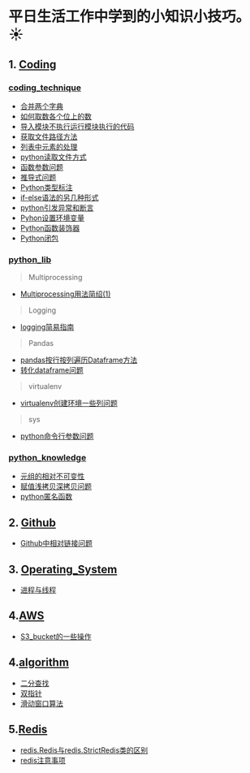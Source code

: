 # 平日生活工作中学到的小知识小技巧。:sunny:
##  1. [Coding](coding)
### [coding_technique](./coding/coding_technique)
- [合并两个字典](./coding/coding_technique/合并两个字典.py)  
- [如何取数各个位上的数](./coding/coding_technique/如何取数各个位上的数.py)  
- [导入模块不执行运行模块执行的代码](./coding/coding_technique/导入模块不执行运行模块执行的代码.md)  
- [获取文件路径方法](./coding/coding_technique/获取文件路径方法.py)
- [列表中元素的处理](./coding/coding_technique/列表中元素的处理.py)
- [python读取文件方式](./coding/coding_technique/python读取文件方式.md)
- [函数参数问题](./coding/coding_technique/函数参数问题.md)
- [推导式问题](./coding/coding_technique/推导式问题.py)
- [Python类型标注](./coding/coding_technique/Python类型标注.md) 
- [if-else语法的另几种形式](./coding/coding_technique/if-else语法的另几种形式.md)
- [python引发异常和断言](./coding/coding_technique/python引发异常和断言.md)
- [Pyhon设置环境变量](./coding/coding_technique/Pyhon设置环境变量.md)
- [Python函数装饰器](./coding/coding_technique/Python函数装饰器.md)
- [Python闭包](./coding/coding_technique/Python闭包.md)

### [python_lib](./coding/python_lib)  
> Multiprocessing
- [Multiprocessing用法简绍(1)](./coding/python_lib/Multiprocessing用法简绍(1).md)    

> Logging
- [logging简易指南](./coding/python_lib/python_logging简易指南.md)  

> Pandas
- [pandas按行按列遍历Dataframe方法](./coding/python_lib/pandas按行按列遍历Dataframe方法.py)
- [转化dataframe问题](./coding/python_lib/转化dataframe问题.md) 

> virtualenv
- [virtualenv创建环境一些列问题](./coding/python_lib/virtualenv创建环境一些列问题.md)

> sys
- [python命令行参数问题](./coding/python_lib/python命令行参数问题.md)

### [python_knowledge](./coding/python_knowledge)  
- [元组的相对不可变性](./coding/python_knowledge/元组的相对不可变性.py) 
- [赋值浅拷贝深拷贝问题](./coding/python_knowledge/赋值浅拷贝深拷贝问题.md) 
- [python匿名函数](./coding/python_knowledge/python匿名函数.md)

## 2. [Github](./Github)
 - [Github中相对链接问题](./Github/Github中相对链接问题.md)

## 3. [Operating_System](./Operating_System)
 - [进程与线程](./Operating_System/进程与线程.md)

## 4.[AWS](./AWS)
 - [S3_bucket的一些操作](./AWS/S3_bucket的一些操作.md)
 
 ## 4.[algorithm](./algorithm)
 - [二分查找](./algorithm/二分查找.md)
 - [双指针](./algorithm/双指针.md)
 - [滑动窗口算法](./algorithm/滑动窗口算法.md)

 ## 5.[Redis](./Redis)
 - [redis.Redis与redis.StrictRedis类的区别](./Redis/redis.Redis与redis.StrictRedis类的区别.md)
 - [redis注意事项](./Redis/redis注意事项.md)
 
